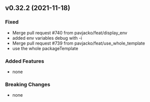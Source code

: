 ## v0.32.2 (2021-11-18)

### Fixed

- Merge pull request #740 from pavjacko/feat/display_env
- added env variables debug with -i
- Merge pull request #739 from pavjacko/feat/use_whole_template
- use the whole packageTemplate

### Added Features

- none

### Breaking Changes

- none

  